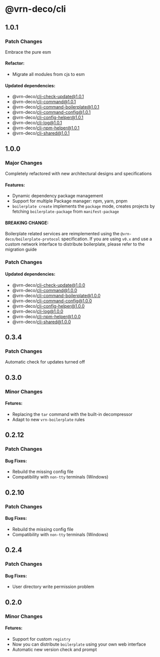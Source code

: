 # @vrn-deco/cli

## 1.0.1

### Patch Changes

Embrace the pure esm

#### Refactor:

- Migrate all modules from cjs to esm

#### Updated dependencies:

- @vrn-deco/cli-check-update@1.0.1
- @vrn-deco/cli-command@1.0.1
- @vrn-deco/cli-command-boilerplate@1.0.1
- @vrn-deco/cli-command-config@1.0.1
- @vrn-deco/cli-config-helper@1.0.1
- @vrn-deco/cli-log@1.0.1
- @vrn-deco/cli-npm-helper@1.0.1
- @vrn-deco/cli-shared@1.0.1

## 1.0.0

### Major Changes

Completely refactored with new architectural designs and specifications

#### Features:

- Dynamic dependency package management
- Support for multiple Package manager: npm, yarn, pnpm
- `boilerplate create` implements the `package` mode, creates projects by fetching `boilerplate-package` from `manifest-package`

#### BREAKING CHANGE:

Boilerplate related services are reimplemented using the `@vrn-deco/boilerplate-protocol` specification. If you are using `v0.x` and use a custom network interface to distribute boilerplate, please refer to the migration guide

### Patch Changes

#### Updated dependencies:

- @vrn-deco/cli-check-update@1.0.0
- @vrn-deco/cli-command@1.0.0
- @vrn-deco/cli-command-boilerplate@1.0.0
- @vrn-deco/cli-command-config@1.0.0
- @vrn-deco/cli-config-helper@1.0.0
- @vrn-deco/cli-log@1.0.0
- @vrn-deco/cli-npm-helper@1.0.0
- @vrn-deco/cli-shared@1.0.0

## 0.3.4

### Patch Changes

Automatic check for updates turned off

## 0.3.0

### Minor Changes

#### Fetures:

- Replacing the `tar` command with the built-in decompressor
- Adapt to new `vrn-boilerplate` rules

## 0.2.12

### Patch Changes

#### Bug Fixes:

- Rebuild the missing config file
- Compatibility with `non-tty` terminals (Windows)

## 0.2.10

### Patch Changes

#### Bug Fixes:

- Rebuild the missing config file
- Compatibility with `non-tty` terminals (Windows)

## 0.2.4

### Patch Changes

#### Bug Fixes:

- User directory write permission problem

## 0.2.0

### Minor Changes

#### Fetures:

- Support for custom `registry`
- Now you can distribute `boilerplate` using your own web interface
- Automatic new version check and prompt
